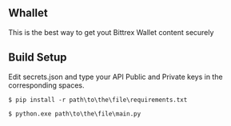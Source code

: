 ## Whallet

This is the best way to get yout Bittrex Wallet content securely

## Build Setup

Edit secrets.json and type your API Public and Private keys in the corresponding spaces.

``` 
$ pip install -r path\to\the\file\requirements.txt

$ python.exe path\to\the\file\main.py 
```